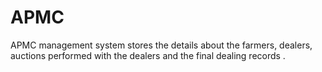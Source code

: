# APMC
APMC management system stores the details about the  farmers, dealers, auctions performed with the dealers and the  final dealing records .
